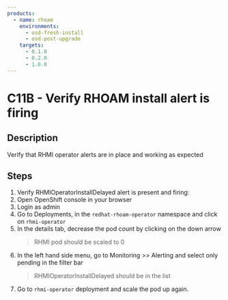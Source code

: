 ```yaml
---
products:
  - name: rhoam
    environments:
      - osd-fresh-install
      - osd-post-upgrade
    targets:
      - 0.1.0
      - 0.2.0
      - 1.0.0
---
```


# C11B - Verify RHOAM install alert is firing

## Description

Verify that RHMI operator alerts are in place and working as expected

## Steps

1. Verify RHMIOperatorInstallDelayed alert is present and firing:
2. Open OpenShift console in your browser
3. Login as admin
4. Go to Deployments, in the `redhat-rhoam-operator` namespace and click on `rhmi-operator`
5. In the details tab, decrease the pod count by clicking on the down arrow
   > RHMI pod should be scaled to 0
6. In the left hand side menu, go to Monitoring >> Alerting and select only pending in the filter bar
   > RHMIOperatorInstallDelayed should be in the list
7. Go to `rhmi-operator` deployment and scale the pod up again.
